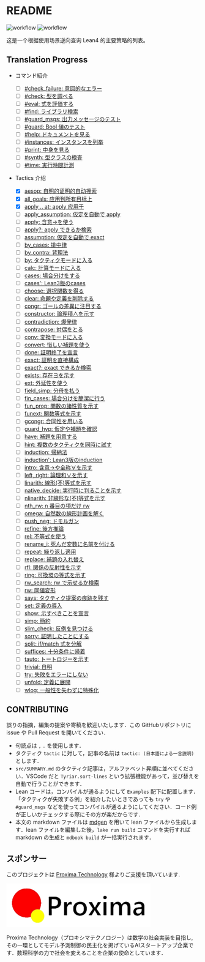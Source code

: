 # README

![workflow](https://github.com/lean-ja/tactic-cheatsheet/actions/workflows/ci.yml/badge.svg) ![workflow](https://github.com/lean-ja/tactic-cheatsheet/actions/workflows/deploy.yml/badge.svg)

这是一个根据使用场景逆向查询 Lean4 的主要策略的列表。

## Translation Progress

- コマンド紹介
    - [ ] [#check_failure: 意図的なエラー](./Command/CheckFailure.md)
    - [ ] [#check: 型を調べる](./Command/Check.md)
    - [ ] [#eval: 式を評価する](./Command/Eval.md)
    - [ ] [#find: ライブラリ検索](./Command/Find.md)
    - [ ] [#guard_msgs: 出力メッセージのテスト](./Command/GuardMsgs.md)
    - [ ] [#guard: Bool 値のテスト](./Command/Guard.md)
    - [ ] [#help: ドキュメントを見る](./Command/Help.md)
    - [ ] [#instances: インスタンスを列挙](./Command/Instances.md)
    - [ ] [#print: 中身を見る](./Command/Print.md)
    - [ ] [#synth: 型クラスの検査](./Command/Synth.md)
    - [ ] [#time: 実行時間計測](./Command/Time.md)

- Tactics 介绍

    - [x] [aesop: 自明的证明的自动搜索](./Tactic/Aesop.md)
    - [x] [all_goals: 应用到所有目标上](./Tactic/AllGoals.md)
    - [x] [apply .. at: apply 应用于](./Tactic/ApplyAt.md)
    - [ ] [apply_assumption: 仮定を自動で apply](./Tactic/ApplyAssumption.md)
    - [ ] [apply: 含意→を使う](./Tactic/Apply.md)
    - [ ] [apply?: apply できるか検索](./Tactic/ApplyQuestion.md)
    - [ ] [assumption: 仮定を自動で exact](./Tactic/Assumption.md)
    - [ ] [by_cases: 排中律](./Tactic/ByCases.md)
    - [ ] [by_contra: 背理法](./Tactic/ByContra.md)
    - [ ] [by: タクティクモードに入る](./Tactic/By.md)
    - [ ] [calc: 計算モードに入る](./Tactic/Calc.md)
    - [ ] [cases: 場合分けをする](./Tactic/Cases.md)
    - [ ] [cases': Lean3版のcases](./Tactic/CasesAp.md)
    - [ ] [choose: 選択関数を得る](./Tactic/Choose.md)
    - [ ] [clear: 命題や定義を削除する](./Tactic/Clear.md)
    - [ ] [congr: ゴールの差異に注目する](./Tactic/Congr.md)
    - [ ] [constructor: 論理積∧を示す](./Tactic/Constructor.md)
    - [ ] [contradiction: 爆発律](./Tactic/Contradiction.md)
    - [ ] [contrapose: 対偶をとる](./Tactic/Contrapose.md)
    - [ ] [conv: 変換モードに入る](./Tactic/Conv.md)
    - [ ] [convert: 惜しい補題を使う](./Tactic/Convert.md)
    - [ ] [done: 証明終了を宣言](./Tactic/Done.md)
    - [ ] [exact: 証明を直接構成](./Tactic/Exact.md)
    - [ ] [exact?: exact できるか検索](./Tactic/ExactQuestion.md)
    - [ ] [exists: 存在∃を示す](./Tactic/Exists.md)
    - [ ] [ext: 外延性を使う](./Tactic/Ext.md)
    - [ ] [field_simp: 分母を払う](./Tactic/FieldSimp.md)
    - [ ] [fin_cases: 場合分けを簡潔に行う](./Tactic/FinCases.md)
    - [ ] [fun_prop: 関数の諸性質を示す](./Tactic/FunProp.md)
    - [ ] [funext: 関数等式を示す](./Tactic/Funext.md)
    - [ ] [gcongr: 合同性を用いる](./Tactic/Gcongr.md)
    - [ ] [guard_hyp: 仮定や補題を確認](./Tactic/GuardHyp.md)
    - [ ] [have: 補題を用意する](./Tactic/Have.md)
    - [ ] [hint: 複数のタクティクを同時に試す](./Tactic/Hint.md)
    - [ ] [induction: 帰納法](./Tactic/Induction.md)
    - [ ] [induction': Lean3版のinduction](./Tactic/InductionAp.md)
    - [ ] [intro: 含意→や全称∀を示す](./Tactic/Intro.md)
    - [ ] [left, right: 論理和∨を示す](./Tactic/LeftRight.md)
    - [ ] [linarith: 線形(不)等式を示す](./Tactic/Linarith.md)
    - [ ] [native_decide: 実行時に判ることを示す](./Tactic/NativeDecide.md)
    - [ ] [nlinarith: 非線形な(不)等式を示す](./Tactic/Nlinarith.md)
    - [ ] [nth_rw: n 番目の項だけ rw](./Tactic/NthRw.md)
    - [ ] [omega: 自然数の線形計画を解く](./Tactic/Omega.md)
    - [ ] [push_neg: ドモルガン](./Tactic/PushNeg.md)
    - [ ] [refine: 後方推論](./Tactic/Refine.md)
    - [ ] [rel: 不等式を使う](./Tactic/Rel.md)
    - [ ] [rename_i: 死んだ変数に名前を付ける](./Tactic/RenameI.md)
    - [ ] [repeat: 繰り返し適用](./Tactic/Repeat.md)
    - [ ] [replace: 補題の入れ替え](./Tactic/Replace.md)
    - [ ] [rfl: 関係の反射性を示す](./Tactic/Rfl.md)
    - [ ] [ring: 可換環の等式を示す](./Tactic/Ring.md)
    - [ ] [rw_search: rw で示せるか検索](./Tactic/RwSearch.md)
    - [ ] [rw: 同値変形](./Tactic/Rw.md)
    - [ ] [says: タクティク提案の痕跡を残す](./Tactic/Says.md)
    - [ ] [set: 定義の導入](./Tactic/Set.md)
    - [ ] [show: 示すべきことを宣言](./Tactic/Show.md)
    - [ ] [simp: 簡約](./Tactic/Simp.md)
    - [ ] [slim_check: 反例を見つける](./Tactic/SlimCheck.md)
    - [ ] [sorry: 証明したことにする](./Tactic/Sorry.md)
    - [ ] [split: if/match 式を分解](./Tactic/Split.md)
    - [ ] [suffices: 十分条件に帰着](./Tactic/Suffices.md)
    - [ ] [tauto: トートロジーを示す](./Tactic/Tauto.md)
    - [ ] [trivial: 自明](./Tactic/Trivial.md)
    - [ ] [try: 失敗をエラーにしない](./Tactic/Try.md)
    - [ ] [unfold: 定義に展開](./Tactic/Unfold.md)
    - [ ] [wlog: 一般性を失わずに特殊化](./Tactic/Wlog.md)

## CONTRIBUTING

誤りの指摘，編集の提案や寄稿を歓迎いたします．この GitHubリポジトリに issue や Pull Request を開いてください．

* 句読点は `,` `.` を使用します．
* タクティク `tactic` に対して，記事の名前は `tactic: (日本語による一言説明)` とします．
* `src/SUMMARY.md` のタクティク記事は，アルファベット昇順に並べてください．VSCode だと `Tyriar.sort-lines` という拡張機能があって，並び替えを自動で行うことができます．
* Lean コードは，コンパイルが通るようにして `Examples` 配下に配置します．「タクティクが失敗する例」を紹介したいときであっても `try` や `#guard_msgs` などを使ってコンパイルが通るようにしてください．コード例が正しいかチェックする際にその方が楽だからです．
* 本文の markdown ファイルは [mdgen](https://github.com/Seasawher/mdgen) を用いて lean ファイルから生成します．lean ファイルを編集した後，`lake run build` コマンドを実行すれば markdown の生成と `mdbook build` が一括実行されます．

## スポンサー

このプロジェクトは [Proxima Technology](https://proxima-ai-tech.com/) 様よりご支援を頂いています.

![logo of Proxima Technology](./src/image/proxima.png)

Proxima Technology（プロキシマテクノロジー）は数学の社会実装を目指し, その⼀環としてモデル予測制御の民主化を掲げているAIスタートアップ企業です．数理科学の力で社会を変えることを企業の使命としています．
